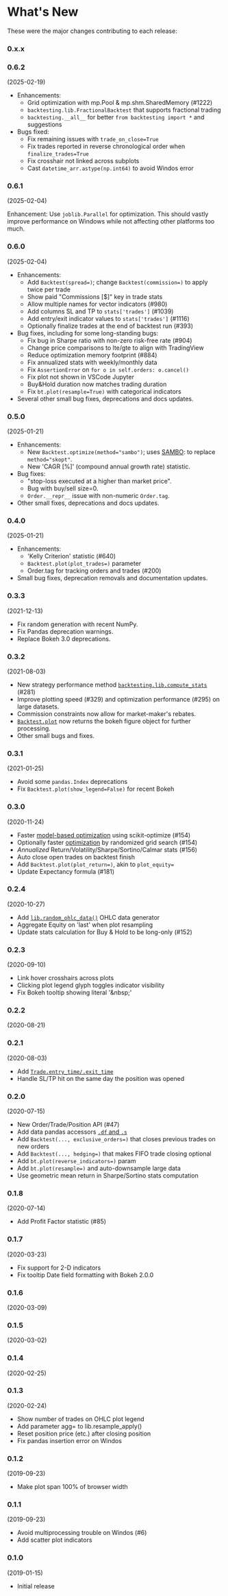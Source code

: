 What's New
==========

These were the major changes contributing to each release:

### 0.x.x

### 0.6.2
(2025-02-19)

* Enhancements:
  * Grid optimization with mp.Pool & mp.shm.SharedMemory (#1222)
  * `backtesting.lib.FractionalBacktest` that supports fractional trading
  * `backtesting.__all__` for better `from backtesting import *` and suggestions
* Bugs fixed:
  * Fix remaining issues with `trade_on_close=True`
  * Fix trades reported in reverse chronological order when `finalize_trades=True`
  * Fix crosshair not linked across subplots
  * Cast `datetime_arr.astype(np.int64)` to avoid Windos error


### 0.6.1
(2025-02-04)

Enhancement: Use `joblib.Parallel` for optimization.
This should vastly improve performance on Windows while not
affecting other platforms too much.


### 0.6.0
(2025-02-04)

* Enhancements:
  * Add `Backtest(spread=)`; change `Backtest(commission=)` to apply twice per trade
  * Show paid "Commissions [$]" key in trade stats
  * Allow multiple names for vector indicators (#980)
  * Add columns SL and TP to `stats['trades']` (#1039)
  * Add entry/exit indicator values to `stats['trades']` (#1116)
  * Optionally finalize trades at the end of backtest run (#393)
* Bug fixes, including for some long-standing bugs:
  * Fix bug in Sharpe ratio with non-zero risk-free rate (#904)
  * Change price comparisons to lte/gte to align with TradingView
  * Reduce optimization memory footprint (#884)
  * Fix annualized stats with weekly/monthly data
  * Fix `AssertionError` on `for o in self.orders: o.cancel()`
  * Fix plot not shown in VSCode Jupyter
  * Buy&Hold duration now matches trading duration
  * Fix `bt.plot(resample=True)` with categorical indicators
* Several other small bug fixes, deprecations and docs updates.


### 0.5.0
(2025-01-21)

* Enhancements:
  * New `Backtest.optimize(method="sambo")`;
    uses [SAMBO](https://sambo-optimization.github.io):
    to replace `method="skopt"`.
  * New 'CAGR [%]' (compound annual growth rate) statistic.
* Bug fixes:
  * "stop-loss executed at a higher than market price".
  * Bug with buy/sell size=0.
  * `Order.__repr__` issue with non-numeric `Order.tag`.
* Other small fixes, deprecations and docs updates.


### 0.4.0
(2025-01-21)

* Enhancements:
  * 'Kelly Criterion' statistic (#640)
  * `Backtest.plot(plot_trades=)` parameter
  * Order.tag for tracking orders and trades (#200)
* Small bug fixes, deprecation removals and documentation updates.


### 0.3.3
(2021-12-13)

* Fix random generation with recent NumPy.
* Fix Pandas deprecation warnings.
* Replace Bokeh 3.0 deprecations.


### 0.3.2
(2021-08-03)

* New strategy performance method [`backtesting.lib.compute_stats`](https://kernc.github.io/backtesting.py/doc/backtesting/lib.html#backtesting.lib.compute_stats) (#281)
* Improve plotting speed (#329) and optimization performance (#295) on large datasets.
* Commission constraints now allow for market-maker's rebates.
* [`Backtest.plot`](https://kernc.github.io/backtesting.py/doc/backtesting/backtesting.html#backtesting.backtesting.Backtest.plot)
  now returns the bokeh figure object for further processing.
* Other small bugs and fixes.


### 0.3.1
(2021-01-25)

* Avoid some `pandas.Index` deprecations
* Fix `Backtest.plot(show_legend=False)` for recent Bokeh


### 0.3.0
(2020-11-24)

* Faster [model-based optimization](https://kernc.github.io/backtesting.py/doc/examples/Parameter%20Heatmap%20&amp;%20Optimization.html#Model-based-optimization) using scikit-optimize (#154)
* Optionally faster [optimization](https://kernc.github.io/backtesting.py/doc/backtesting/backtesting.html#backtesting.backtesting.Backtest.optimize) by randomized grid search (#154)
* _Annualized_ Return/Volatility/Sharpe/Sortino/Calmar stats (#156)
* Auto close open trades on backtest finish
* Add `Backtest.plot(plot_return=)`, akin to `plot_equity=`
* Update Expectancy formula (#181)


### 0.2.4
(2020-10-27)

* Add [`lib.random_ohlc_data()`](https://kernc.github.io/backtesting.py/doc/backtesting/lib.html#backtesting.lib.random_ohlc_data) OHLC data generator
* Aggregate Equity on 'last' when plot resampling
* Update stats calculation for Buy & Hold to be long-only (#152)


### 0.2.3
(2020-09-10)

* Link hover crosshairs across plots
* Clicking plot legend glyph toggles indicator visibility
* Fix Bokeh tooltip showing literal '\&nbsp;'


### 0.2.2
(2020-08-21)


### 0.2.1
(2020-08-03)

* Add [`Trade.entry_time/.exit_time`](https://kernc.github.io/backtesting.py/doc/backtesting/backtesting.html#backtesting.backtesting.Trade)
* Handle SL/TP hit on the same day the position was opened


### 0.2.0
(2020-07-15)

* New Order/Trade/Position API (#47)
* Add data pandas accessors [`.df` and `.s`](https://kernc.github.io/backtesting.py/doc/backtesting/backtesting.html#backtesting.backtesting.Strategy.data)
* Add `Backtest(..., exclusive_orders=)` that closes previous trades on new orders
* Add `Backtest(..., hedging=)` that makes FIFO trade closing optional
* Add `bt.plot(reverse_indicators=)` param
* Add `bt.plot(resample=)` and auto-downsample large data
* Use geometric mean return in Sharpe/Sortino stats computation


### 0.1.8
(2020-07-14)

* Add Profit Factor statistic (#85)


### 0.1.7
(2020-03-23)

* Fix support for 2-D indicators
* Fix tooltip Date field formatting with Bokeh 2.0.0


### 0.1.6
(2020-03-09)


### 0.1.5
(2020-03-02)


### 0.1.4
(2020-02-25)


### 0.1.3
(2020-02-24)

* Show number of trades on OHLC plot legend
* Add parameter agg= to lib.resample_apply()
* Reset position price (etc.) after closing position
* Fix pandas insertion error on Windos


### 0.1.2
(2019-09-23)

* Make plot span 100% of browser width


### 0.1.1
(2019-09-23)

* Avoid multiprocessing trouble on Windos (#6)
* Add scatter plot indicators


### 0.1.0
(2019-01-15)

* Initial release